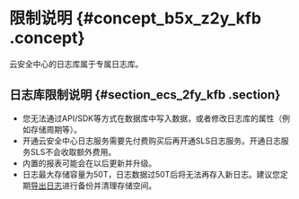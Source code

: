 # 限制说明 {#concept_b5x_z2y_kfb .concept}

云安全中心的日志库属于专属日志库。

## 日志库限制说明 {#section_ecs_2fy_kfb .section}

-   您无法通过API/SDK等方式在数据库中写入数据，或者修改日志库的属性（例如存储周期等）。
-   开通云安全中心日志服务需要先付费购买后再开通SLS日志服务。开通日志服务SLS不会收取额外费用。
-   内置的报表可能会在以后更新并升级。
-   日志最大存储容量为50T，日志数据过50T后将无法再存入新日志。建议您定期[导出日志](cn.zh-CN/用户指南/日志分析/导出日志.md#)进行备份并清理存储空间。


